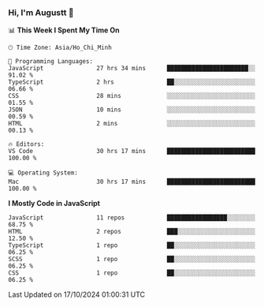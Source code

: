 ### Hi, I'm Augustt 👋

<!--START_SECTION:waka-->
📊 **This Week I Spent My Time On** 

```text
🕑︎ Time Zone: Asia/Ho_Chi_Minh

💬 Programming Languages: 
JavaScript               27 hrs 34 mins      ███████████████████████░░   91.02 % 
TypeScript               2 hrs               ██░░░░░░░░░░░░░░░░░░░░░░░   06.66 % 
CSS                      28 mins             ░░░░░░░░░░░░░░░░░░░░░░░░░   01.55 % 
JSON                     10 mins             ░░░░░░░░░░░░░░░░░░░░░░░░░   00.59 % 
HTML                     2 mins              ░░░░░░░░░░░░░░░░░░░░░░░░░   00.13 % 

🔥 Editors: 
VS Code                  30 hrs 17 mins      █████████████████████████   100.00 % 

💻 Operating System: 
Mac                      30 hrs 17 mins      █████████████████████████   100.00 % 
```

**I Mostly Code in JavaScript** 

```text
JavaScript               11 repos            █████████████████░░░░░░░░   68.75 % 
HTML                     2 repos             ███░░░░░░░░░░░░░░░░░░░░░░   12.50 % 
TypeScript               1 repo              ██░░░░░░░░░░░░░░░░░░░░░░░   06.25 % 
SCSS                     1 repo              ██░░░░░░░░░░░░░░░░░░░░░░░   06.25 % 
CSS                      1 repo              ██░░░░░░░░░░░░░░░░░░░░░░░   06.25 % 
```




 Last Updated on 17/10/2024 01:00:31 UTC
<!--END_SECTION:waka-->
